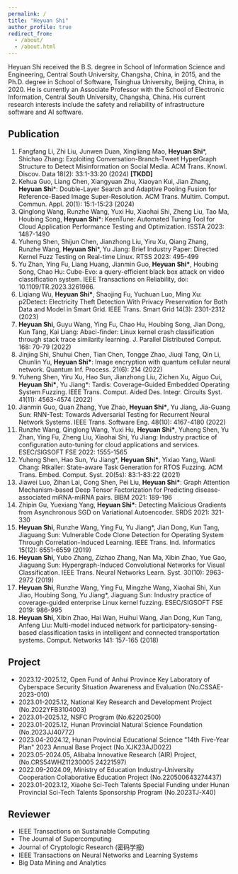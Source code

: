 ```yaml
---
permalink: /
title: "Heyuan Shi"
author_profile: true
redirect_from:
  - /about/
  - /about.html
---
```


Heyuan Shi received the B.S. degree in School of Information Science and Engineering, Central South University, Changsha, China, in 2015, and the Ph.D. degree in School of Software, Tsinghua University, Beijing, China, in 2020. He is currently an Associate Professor with the School of Electronic Information, Central South University, Changsha, China. His current research interests include the safety and reliability of infrastructure software and AI software.

## Publication

1. Fangfang Li, Zhi Liu, Junwen Duan, Xingliang Mao, **Heyuan Shi***, Shichao Zhang: Exploiting Conversation-Branch-Tweet HyperGraph Structure to Detect Misinformation on Social Media. ACM Trans. Knowl. Discov. Data 18(2): 33:1-33:20 (2024) **[TKDD]**
2. Kehua Guo, Liang Chen, Xiangyuan Zhu, Xiaoyan Kui, Jian Zhang, **Heyuan Shi***: Double-Layer Search and Adaptive Pooling Fusion for Reference-Based Image Super-Resolution. ACM Trans. Multim. Comput. Commun. Appl. 20(1): 15:1-15:23 (2024)
3. Qinglong Wang, Runzhe Wang, Yuxi Hu, Xiaohai Shi, Zheng Liu, Tao Ma, Houbing Song, **Heyuan Shi***: KeenTune: Automated Tuning Tool for Cloud Application Performance Testing and Optimization. ISSTA 2023: 1487-1490
4. 	Yuheng Shen, Shijun Chen, Jianzhong Liu, Yiru Xu, Qiang Zhang, Runzhe Wang, **Heyuan Shi***, Yu Jiang: Brief Industry Paper: Directed Kernel Fuzz Testing on Real-time Linux. RTSS 2023: 495-499
5. Yu Zhan, Ying Fu, Liang Huang, Jianmin Guo, **Heyuan Shi\***, Houbing Song, Chao Hu: Cube-Evo: a query-efficient black box attack on video classification system. IEEE Transactions on Reliability, doi: 10.1109/TR.2023.3261986.
6. Liqiang Wu, **Heyuan Shi\***, Shaojing Fu, Yuchuan Luo, Ming Xu: p2Detect: Electricity Theft Detection With Privacy Preservation for Both Data and Model in Smart Grid. IEEE Trans. Smart Grid 14(3): 2301-2312 (2023)
7. **Heyuan Shi**, Guyu Wang, Ying Fu, Chao Hu, Houbing Song, Jian Dong, Kun Tang, Kai Liang: Abaci-finder: Linux kernel crash classification through stack trace similarity learning. J. Parallel Distributed Comput. 168: 70-79 (2022)
8. Jinjing Shi, Shuhui Chen, Tian Chen, Tongge Zhao, Jiuqi Tang, Qin Li, Chunlin Yu, **Heyuan Shi\***: Image encryption with quantum cellular neural network. Quantum Inf. Process. 21(6): 214 (2022)
9. Yuheng Shen, Yiru Xu, Hao Sun, Jianzhong Liu, Zichen Xu, Aiguo Cui, **Heyuan Shi\***, Yu Jiang\*: Tardis: Coverage-Guided Embedded Operating System Fuzzing. IEEE Trans. Comput. Aided Des. Integr. Circuits Syst. 41(11): 4563-4574 (2022)
10. Jianmin Guo, Quan Zhang, Yue Zhao, **Heyuan Shi\***, Yu Jiang, Jia-Guang Sun: RNN-Test: Towards Adversarial Testing for Recurrent Neural Network Systems. IEEE Trans. Software Eng. 48(10): 4167-4180 (2022)
11. Runzhe Wang, Qinglong Wang, Yuxi Hu, **Heyuan Shi\***, Yuheng Shen, Yu Zhan, Ying Fu, Zheng Liu, Xiaohai Shi, Yu Jiang: Industry practice of configuration auto-tuning for cloud applications and services. ESEC/SIGSOFT FSE 2022: 1555-1565
12. Yuheng Shen, Hao Sun, Yu Jiang\*, **Heyuan Shi\***, Yixiao Yang, Wanli Chang: Rtkaller: State-aware Task Generation for RTOS Fuzzing. ACM Trans. Embed. Comput. Syst. 20(5s): 83:1-83:22 (2021)
13. Jiawei Luo, Zihan Lai, Cong Shen, Pei Liu, **Heyuan Shi\***: Graph Attention Mechanism-based Deep Tensor Factorization for Predicting disease-associated miRNA-miRNA pairs. BIBM 2021: 189-196
14. Zhipin Gu, Yuexiang Yang, **Heyuan Shi\***: Detecting Malicious Gradients from Asynchronous SGD on Variational Autoencoder. SRDS 2021: 321-330
15. **Heyuan Shi**, Runzhe Wang, Ying Fu, Yu Jiang\*, Jian Dong, Kun Tang, Jiaguang Sun: Vulnerable Code Clone Detection for Operating System Through Correlation-Induced Learning. IEEE Trans. Ind. Informatics 15(12): 6551-6559 (2019)
16. **Heyuan Shi**, Yubo Zhang, Zizhao Zhang, Nan Ma, Xibin Zhao, Yue Gao, Jiaguang Sun: Hypergraph-Induced Convolutional Networks for Visual Classification. IEEE Trans. Neural Networks Learn. Syst. 30(10): 2963-2972 (2019)
17. **Heyuan Shi**, Runzhe Wang, Ying Fu, Mingzhe Wang, Xiaohai Shi, Xun Jiao, Houbing Song, Yu Jiang\*, Jiaguang Sun: Industry practice of coverage-guided enterprise Linux kernel fuzzing. ESEC/SIGSOFT FSE 2019: 986-995
18. **Heyuan Shi**, Xibin Zhao, Hai Wan, Huihui Wang, Jian Dong, Kun Tang, Anfeng Liu:
    Multi-model induced network for participatory-sensing-based classification tasks in intelligent and connected transportation systems. Comput. Networks 141: 157-165 (2018)

## Project
- 2023.12-2025.12, Open Fund of Anhui Province Key Laboratory of Cyberspace Security Situation Awareness and Evaluation (No.CSSAE-2023-010)
- 2023.01-2025.12, National Key Research and Development Project (No.2022YFB3104003)
- 2023.01-2025.12, NSFC Program (No.62202500)
- 2023.01-2025.12, Hunan Provincial Natural Science Foundation (No.2023JJ40772)
- 2023.04-2024.12, Hunan Provincial Educational Science "14th Five-Year Plan" 2023 Annual Base Project (No.XJK23AJD022)
- 2023.05-2024.05, Alibaba Innovative Research (AIR) Project, (No.CRS54WHZ11230005 24221597)
- 2022.09-2024.09, Ministry of Education Industry-University Cooperation Collaborative Education Project (No.220500643274437)
- 2023.01-2023.12, Xiaohe Sci-Tech Talents Special Funding under Hunan Provincial Sci-Tech Talents Sponsorship Program (No.2023TJ-X40)

## Reviewer
- IEEE Transactions on Sustainable Computing
- The Journal of Supercomputing
- Journal of Cryptologic Research (密码学报)
- IEEE Transactions on Neural Networks and Learning Systems
- Big Data Mining and Analytics
